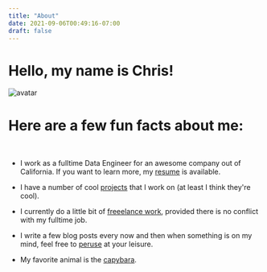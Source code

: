```yaml
---
title: "About"
date: 2021-09-06T00:49:16-07:00
draft: false
---
```


# Hello, my name is Chris!

![avatar](/avatar.png "Look, its me...kinda")

Here are a few fun facts about me:
=====
  <br/>

 - I work as a fulltime Data Engineer for an awesome company out of California. If you want to learn more, my [resume](https://iamchriscorbin/resume/) is available.

- I have a number of cool [projects](https://iamchriscorbin/projects/)  that I work on (at least I think they're cool).

- I currently do a little bit of [freeelance work](https://iamchriscorbin/hireme/), provided there is no conflict with my fulltime job.

- I write a few blog posts every now and then when something is on my mind, feel free to [peruse](https://iamchriscorbin/posts/)  at your leisure.

- My favorite animal is the [capybara](https://en.wikipedia.org/wiki/Capybara).